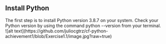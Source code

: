 <h2>Install Python</h2>
<p>
  The first step is to install Python version 3.8.7 on your system. Check your Python version by using the command python --version from your terminal.
  ![alt text](https://github.com/juliocgtrz/cf-python-achievement1/blob/Exercise1.1/image.jpg?raw=true)
</p>
